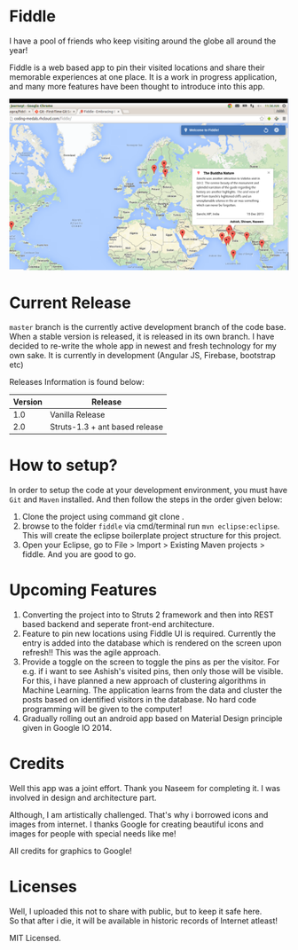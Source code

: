 Fiddle
==============

I have a pool of friends who keep visiting around the globe all around the year!

Fiddle is a web based app to pin their visited locations and share their memorable experiences at one place. It is a work in progress application, and many more features have been thought to introduce into this app.

![alt text](https://github.com/ashish-chopra/fiddle/blob/master/src/assets/images/screenshot)


Current Release
===================
`master` branch is the currently active development branch of the code base. When a stable version is released, it is released in its own branch. I have decided to re-write the whole app in newest and fresh technology for my own sake. It is currently in development (Angular JS, Firebase, bootstrap etc)

Releases Information is found below:

| Version | Release  |
| ------- | -------- |
| 1.0     | Vanilla Release |
| 2.0     | Struts-1.3 + ant based release |

How to setup?
===============
In order to setup the code at your development environment, you must have `Git` and `Maven` installed. And then follow the steps in the order given below:

   1. Clone the project using command git clone <project-url>.
   2. browse to the folder `fiddle` via cmd/terminal run `mvn eclipse:eclipse`. This will create the eclipse boilerplate project structure for this project.
   3. Open your Eclipse, go to File >  Import > Existing Maven projects > fiddle. And you are good to go.
   

Upcoming Features
===================
   1. Converting the project into to Struts 2 framework and then into REST based backend and seperate front-end architecture.
   2. Feature to pin new locations using Fiddle UI is required. Currently the entry is added into the database which is rendered on the screen upon refresh!! This was the agile approach.
   2. Provide a toggle on the screen to toggle the pins as per the visitor. For e.g. if i want to see Ashish's visited pins, then only those will be visible. For this, i have planned a new approach of clustering algorithms in Machine Learning. The application learns from the data and cluster the posts based on identified visitors in the database. No hard code programming will be given to the computer!
   3. Gradually rolling out an android app based on Material Design principle given in Google IO 2014.


Credits
============
Well this app was a joint effort. Thank you Naseem for completing it. I was involved in design and architecture part.

Although, I am artistically challenged. That's why i borrowed icons and images from internet. I thanks Google for creating beautiful icons and images for people with special needs like me!

All credits for graphics to Google!


Licenses
=============
Well, I uploaded this not to share with public, but to keep it safe here.<br/>
So that after i die, it will be available in historic records of Internet atleast!

MIT Licensed.
